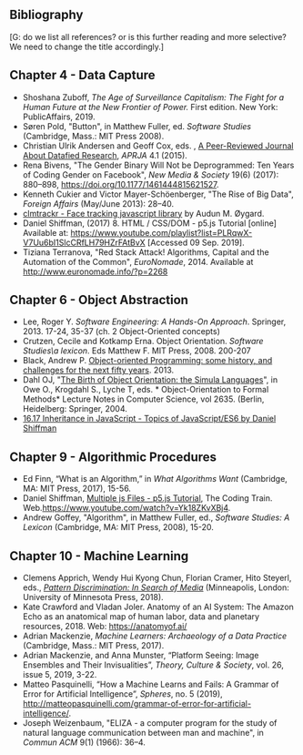 ## Bibliography
[G: do we list all references? or is this further reading and more selective? We need to change the title accordingly.]

## Chapter 4 - Data Capture

- Shoshana Zuboff, *The Age of Surveillance Capitalism: The Fight for a Human Future at the New Frontier of Power.* First edition. New York: PublicAffairs, 2019.
- Søren Pold, "Button", in Matthew Fuller, ed. *Software Studies* (Cambridge, Mass.: MIT Press 2008).
- Christian Ulrik Andersen and Geoff Cox, eds. , [A Peer-Reviewed Journal About Datafied Research](https://tidsskrift.dk/APRJA/issue/view/8402), *APRJA* 4.1 (2015).
- Rena Bivens, "The Gender Binary Will Not be Deprogrammed: Ten Years of Coding Gender on Facebook", *New Media & Society* 19(6) (2017): 880–898, https://doi.org/10.1177/1461444815621527.
- Kenneth Cukier and Victor Mayer-Schöenberger, "The Rise of Big Data", *Foreign Affairs* (May/June 2013): 28–40.
- [clmtrackr - Face tracking javascript library](https://github.com/auduno/clmtrackr) by Audun M. Øygard.
- Daniel Shiffman, (2017) 8. HTML / CSS/DOM - p5.js Tutorial [online] Available at: https://www.youtube.com/playlist?list=PLRqwX-V7Uu6bI1SlcCRfLH79HZrFAtBvX [Accessed 09 Sep. 2019].
- Tiziana Terranova, "Red Stack Attack! Algorithms, Capital and the Automation of the Common", *EuroNomade*, 2014. Available at http://www.euronomade.info/?p=2268

## Chapter 6 - Object Abstraction

- Lee, Roger Y. *Software Engineering: A Hands-On Approach*. Springer, 2013. 17-24, 35-37 (ch. 2 Object-Oriented concepts)
- Crutzen, Cecile and Kotkamp Erna. Object Orientation. *Software Studies\a lexicon*. Eds Matthew F. MIT Press, 2008. 200-207
- Black, Andrew P. [Object-oriented Programming: some history, and challenges for the next fifty years](https://arxiv.org/abs/1303.0427). 2013.
- Dahl OJ, "[The Birth of Object Orientation: the Simula Languages](https://link.springer.com/chapter/10.1007/978-3-540-39993-3_3)", in Owe O., Krogdahl S., Lyche T, eds. * Object-Orientation to Formal Methods* Lecture Notes in Computer Science, vol 2635. (Berlin, Heidelberg: Springer, 2004.
- [16.17 Inheritance in JavaScript - Topics of JavaScript/ES6 by Daniel Shiffman](https://www.youtube.com/watch?v=MfxBfRD0FVU&feature=youtu.be&fbclid=IwAR14JwOuRnCXYUIKV7DxML3ORwPIttOPPKhqTCKehbq4EcxbtdZDXJDr4b0)

## Chapter 9 - Algorithmic Procedures

- Ed Finn, “What is an Algorithm,” in *What Algorithms Want* (Cambridge, MA: MIT Press, 2017), 15-56.
- Daniel Shiffman, [Multiple js Files - p5.js Tutorial](https://www.youtube.com/watch?v=Yk18ZKvXBj4), The Coding Train. Web.https://www.youtube.com/watch?v=Yk18ZKvXBj4.
- Andrew Goffey, "Algorithm", in Matthew Fuller, ed., *Software Studies: A Lexicon* (Cambridge, MA: MIT Press, 2008), 15-20.

## Chapter 10 - Machine Learning 

- Clemens Apprich, Wendy Hui Kyong Chun, Florian Cramer, Hito Steyerl, eds., *[Pattern Discrimination: In Search of Media](https://meson.press/wp-content/uploads/2018/11/9783957961457-Pattern-Discrimination.pdf)* (Minneapolis, London: University of Minnesota Press, 2018).
- Kate Crawford and Vladan Joler. Anatomy of an AI System: The Amazon Echo as an anatomical map of human labor, data and planetary resources, 2018. Web: https://anatomyof.ai/
- Adrian Mackenzie, *Machine Learners: Archaeology of a Data Practice* (Cambridge, Mass.: MIT Press, 2017).
- Adrian Mackenzie, and Anna Munster, “Platform Seeing: Image Ensembles and Their Invisualities”, *Theory, Culture & Society*, vol. 26, issue 5, 2019, 3-22.
- Matteo Pasquinelli, “How a Machine Learns and Fails: A Grammar of Error for Artificial Intelligence”, *Spheres*, no. 5 (2019), http://matteopasquinelli.com/grammar-of-error-for-artificial-intelligence/.
- Joseph Weizenbaum, "ELIZA - a computer program for the study of natural language communication between man and machine", in *Commun ACM* 9(1) (1966): 36–4.
